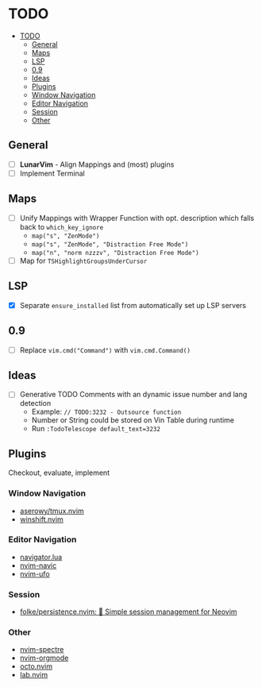 # TODO

<!--toc:start-->

- [TODO](#todo)
  - [General](#general)
  - [Maps](#maps)
  - [LSP](#lsp)
  - [0.9](#09)
  - [Ideas](#ideas)
  - [Plugins](#plugins)
  - [Window Navigation](#window-navigation)
  - [Editor Navigation](#editor-navigation)
  - [Session](#session)
  - [Other](#other)
  <!--toc:end-->

## General

- [ ] **LunarVim** - Align Mappings and (most) plugins
- [ ] Implement Terminal

## Maps

- [ ] Unify Mappings with Wrapper Function with opt. description which falls back to `which_key_ignore`
  - `map("s", "ZenMode")`
  - `map("s", "ZenMode", "Distraction Free Mode")`
  - `map("n", "norm nzzzv", "Distraction Free Mode")`
- [ ] Map for `TSHighlightGroupsUnderCursor`

## LSP

- [x] Separate `ensure_installed` list from automatically set up LSP servers

## 0.9

- [ ] Replace `vim.cmd("Command")` with `vim.cmd.Command()`

## Ideas

- [ ] Generative TODO Comments with an dynamic issue number and lang detection
  - Example: `// TODO:3232 - Outsource function`
  - Number or String could be stored on Vin Table during runtime
  - Run `:TodoTelescope default_text=3232`

## Plugins

Checkout, evaluate, implement

### Window Navigation

- [aserowy/tmux.nvim](https://github.com/aserowy/tmux.nvim)
- [winshift.nvim](https://github.com/sindrets/winshift.nvim)

### Editor Navigation

- [navigator.lua](https://github.com/ray-x/navigator.lua)
- [nvim-navic](https://github.com/SmiteshP/nvim-navic)
- [nvim-ufo](https://github.com/kevinhwang91/nvim-ufo)

### Session

- [folke/persistence.nvim: 💾 Simple session management for Neovim](https://github.com/folke/persistence.nvim)

### Other

- [nvim-spectre](https://github.com/nvim-pack/nvim-spectre)
- [nvim-orgmode](https://github.com/nvim-orgmode/orgmode)
- [octo.nvim](https://github.com/pwntester/octo.nvim)
- [lab.nvim](https://github.com/0x100101/lab.nvim)
